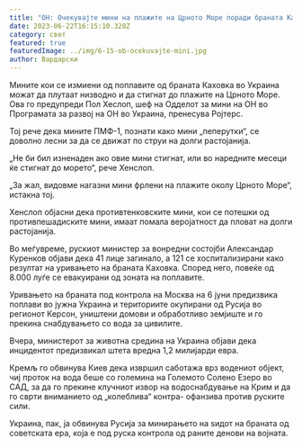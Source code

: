 ```yaml
---
title: "ОН: Очекувајте мини на плажите на Црното Море поради браната Каховка"
date: 2023-06-22T16:15:10.328Z
category: свет
featured: true
featuredImage: ../img/6-15-ob-ocekuvajte-mini.jpg
author: Вардарски
---
```

Мините кои се измиени од поплавите од браната Каховка во Украина можат да плутаат низводно и да стигнат до плажите на Црното Море. Ова го предупреди Пол Хеслоп, шеф на Одделот за мини на ОН во Програмата за развој на ОН во Украина, пренесува Ројтерс.

Тој рече дека мините ПМФ-1, познати како мини „пеперутки“, се доволно лесни за да се движат по струи на долги растојанија.

„Не би бил изненаден ако овие мини стигнат, или во наредните месеци ќе стигнат до морето“, рече Хенслоп.

„За жал, видовме нагазни мини фрлени на плажите околу Црното Море“, истакна тој.

Хенслоп објасни дека противтенковските мини, кои се потешки од противпешадиските мини, имаат помала веројатност да пловат на долги растојанија.

Во меѓувреме, рускиот министер за вонредни состојби Александар Куренков објави дека 41 лице загинало, а 121 се хоспитализирани како резултат на уривањето на браната Каховка. Според него, повеќе од 8.000 луѓе се евакуирани од зоната на поплавите.

Уривањето на браната под контрола на Москва на 6 јуни предизвика поплави во јужна Украина и териториите окупирани од Русија во регионот Керсон, уништени домови и обработливо земјиште и го прекина снабдувањето со вода за цивилите.

Вчера, министерот за животна средина на Украина објави дека инцидентот предизвикал штета вредна 1,2 милијарди евра.

Кремљ го обвинува Киев дека извршил саботажа врз водениот објект, чиј проток на вода беше со големина на Големото Солено Езеро во САД, за да го прекине клучниот извор на водоснабдување на Крим и да го сврти вниманието од „колеблива“ контра- офанзива против руските сили.

Украина, пак, ја обвинува Русија за минирањето на ѕидот на браната од советската ера, која е под руска контрола од раните денови на војната.